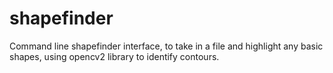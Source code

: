 # shapefinder

Command line shapefinder interface, to take in a file and highlight any basic shapes, using opencv2 library to identify contours.  

